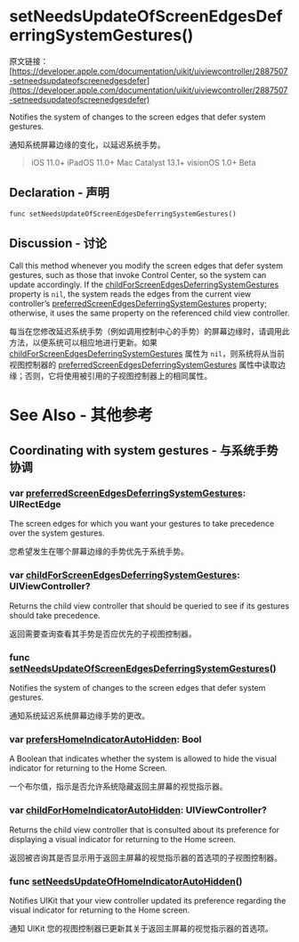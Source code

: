 # setNeedsUpdateOfScreenEdgesDeferringSystemGestures()

原文链接：[https://developer.apple.com/documentation/uikit/uiviewcontroller/2887507-setneedsupdateofscreenedgesdefer](https://developer.apple.com/documentation/uikit/uiviewcontroller/2887507-setneedsupdateofscreenedgesdefer)

Notifies the system of changes to the screen edges that defer system gestures.

通知系统屏幕边缘的变化，以延迟系统手势。

> iOS 11.0+
iPadOS 11.0+
Mac Catalyst 13.1+
visionOS 1.0+ Beta

## Declaration - 声明

```
func setNeedsUpdateOfScreenEdgesDeferringSystemGestures()

```

## Discussion - 讨论

Call this method whenever you modify the screen edges that defer system gestures, such as those that invoke Control Center, so the system can update accordingly. If the [childForScreenEdgesDeferringSystemGestures](https://developer.apple.com/documentation/uikit/uiviewcontroller/2887511-childforscreenedgesdeferringsyst) property is `nil`, the system reads the edges from the current view controller’s [preferredScreenEdgesDeferringSystemGestures](https://developer.apple.com/documentation/uikit/uiviewcontroller/2887512-preferredscreenedgesdeferringsys) property; otherwise, it uses the same property on the referenced child view controller.

每当在您修改延迟系统手势（例如调用控制中心的手势）的屏幕边缘时，请调用此方法，以便系统可以相应地进行更新。如果 [childForScreenEdgesDeferringSystemGestures](https://developer.apple.com/documentation/uikit/uiviewcontroller/2887511-childforscreenedgesdeferringsyst) 属性为 `nil`，则系统将从当前视图控制器的 [preferredScreenEdgesDeferringSystemGestures](https://developer.apple.com/documentation/uikit/uiviewcontroller/2887512-preferredscreenedgesdeferringsys) 属性中读取边缘；否则，它将使用被引用的子视图控制器上的相同属性。


# See Also - 其他参考

## Coordinating with system gestures - 与系统手势协调

### var [preferredScreenEdgesDeferringSystemGestures](https://developer.apple.com/documentation/uikit/uiviewcontroller/2887512-preferredscreenedgesdeferringsys): UIRectEdge

The screen edges for which you want your gestures to take precedence over the system gestures.

您希望发生在哪个屏幕边缘的手势优先于系统手势。

### var [childForScreenEdgesDeferringSystemGestures](https://developer.apple.com/documentation/uikit/uiviewcontroller/2887511-childforscreenedgesdeferringsyst): UIViewController?

Returns the child view controller that should be queried to see if its gestures should take precedence.

返回需要查询查看其手势是否应优先的子视图控制器。

### func [setNeedsUpdateOfScreenEdgesDeferringSystemGestures](https://developer.apple.com/documentation/uikit/uiviewcontroller/2887507-setneedsupdateofscreenedgesdefer)()

Notifies the system of changes to the screen edges that defer system gestures.

通知系统延迟系统屏幕边缘手势的更改。

### var [prefersHomeIndicatorAutoHidden](https://developer.apple.com/documentation/uikit/uiviewcontroller/2887510-prefershomeindicatorautohidden): Bool

A Boolean that indicates whether the system is allowed to hide the visual indicator for returning to the Home Screen.

一个布尔值，指示是否允许系统隐藏返回主屏幕的视觉指示器。

### var [childForHomeIndicatorAutoHidden](https://developer.apple.com/documentation/uikit/uiviewcontroller/2887508-childforhomeindicatorautohidden): UIViewController?

Returns the child view controller that is consulted about its preference for displaying a visual indicator for returning to the Home screen.

返回被咨询其是否显示用于返回主屏幕的视觉指示器的首选项的子视图控制器。

### func [setNeedsUpdateOfHomeIndicatorAutoHidden](https://developer.apple.com/documentation/uikit/uiviewcontroller/2887509-setneedsupdateofhomeindicatoraut)()

Notifies UIKit that your view controller updated its preference regarding the visual indicator for returning to the Home screen.

通知 UIKit 您的视图控制器已更新其关于返回主屏幕的视觉指示器的首选项。


